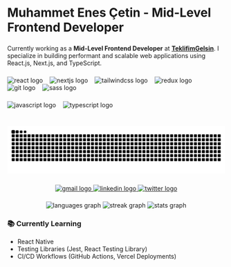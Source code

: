 <h1>Muhammet Enes Çetin - Mid-Level Frontend Developer</h1>

###

<p align="left">
  Currently working as a <strong>Mid-Level Frontend Developer</strong> at 
  <a href="https://github.com/teklifimgelsin" target="_blank"><strong>TeklifimGelsin</strong></a>. 
  I specialize in building performant and scalable web applications using React.js, Next.js, and TypeScript.
</p>

###

<div align="left">
  <img src="https://skillicons.dev/icons?i=react" height="40" alt="react logo" />
  <img width="8" />
  <img src="https://skillicons.dev/icons?i=nextjs" height="40" alt="nextjs logo" />
  <img width="8" />
  <img src="https://skillicons.dev/icons?i=tailwind" height="40" alt="tailwindcss logo" />
  <img width="8" />
  <img src="https://cdn.simpleicons.org/redux/764ABC" height="40" alt="redux logo" />
  <img width="8" />
  <img src="https://skillicons.dev/icons?i=git" height="40" alt="git logo" />
  <img width="8" />
  <img src="https://skillicons.dev/icons?i=sass" height="40" alt="sass logo" />
</div>

###

<div align="left">
  <img src="https://skillicons.dev/icons?i=js" height="40" alt="javascript logo" />
  <img width="8" />
  <img src="https://skillicons.dev/icons?i=ts" height="40" alt="typescript logo" />
</div>

###

<br clear="both">

<img src="https://raw.githubusercontent.com/enesctnn/enesctnn/output/snake.svg" alt="Snake animation" />

###

<div align="center">
  <a href="mailto:enespcetin@gmail.com" target="_blank">
    <img src="https://img.shields.io/static/v1?message=Gmail&logo=gmail&label=contact&color=e8432f&logoColor=white&labelColor=&style=for-the-badge" height="34" alt="gmail logo" />
  </a>
  <a href="https://www.linkedin.com/in/muhammet-enes-%C3%A7etin-35112b279/" target="_blank">
    <img src="https://img.shields.io/static/v1?message=LinkedIn&logo=linkedin&label=&color=0c63ca&logoColor=white&labelColor=&style=for-the-badge" height="34" alt="linkedin logo" />
  </a>
  <a href="https://twitter.com/enespcetin" target="_blank">
    <img src="https://img.shields.io/static/v1?message=Twitter&logo=twitter&label=&color=1DA1F2&logoColor=white&labelColor=&style=for-the-badge" height="34" alt="twitter logo" />
  </a>
</div>

###

<div align="center">
  <img src="https://github-readme-stats.vercel.app/api/top-langs?username=enesctnn&locale=en&hide_title=false&layout=compact&card_width=320&langs_count=20&theme=react&hide_border=false&custom_title=Technologies" height="150" alt="languages graph" />
  <img src="https://streak-stats.demolab.com?user=enesctnn&locale=en&mode=daily&theme=react&hide_border=false&border_radius=5" height="150" alt="streak graph" />
  <img src="https://github-readme-stats.vercel.app/api?username=enesctnn&hide_title=false&hide_rank=false&show_icons=true&include_all_commits=true&count_private=false&disable_animations=false&theme=react&locale=en&hide_border=false&custom_title=Stats" height="150" alt="stats graph" />
</div>

###

### 📚 Currently Learning

- React Native  
- Testing Libraries (Jest, React Testing Library)  
- CI/CD Workflows (GitHub Actions, Vercel Deployments)
